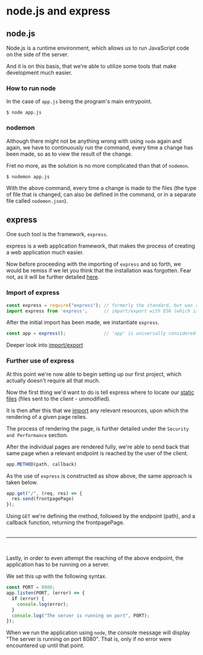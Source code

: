 # node.js and express

## node.js
Node.js is a runtime environment, which allows us to run JavaScript code on the side of the server.

And it is on this basis, that we're able to utilize some tools that make development much easier.

### How to run node
In the case of `app.js` being the program's main entrypoint.

```console
$ node app.js
```

### nodemon
Although there might not be anything wrong with using `node` again and again, we have to continuously run the command, every time a change has been made, so as to view the result of the change.

Fret no more, as the solution is no more complicated than that of `nodemon`.

```console
$ nodemon app.js
```

With the above command, every time a change is made to the files (the type of file that is changed, can also be defined in the command, or in a separate file called `nodemon.json`).


## express
One such tool is the framework, `express`.

express is a web application framework, that makes the process of creating a web application much easier.

Now before proceeding with the importing of `express` and so forth, we would be remiss if we let you think that the installation was forgotten.
Fear not, as it will be further detailed <a href="/node-and-packages/npm">here</a>.


### Import of express

```javascript
const express = require("express"); // formerly the standard, but was replaced by
import express from 'express';      // import/export with ES6 (which is the current standard)
```

After the initial import has been made, we instantiate `express`.

```javascript
const app = express();              // 'app' is universally considered to be the standard choice for its instance.
```

Deeper look into <a href="/node-and-packages/import-export">import/export</a>


### Further use of express

At this point we're now able to begin setting up our first project, which actually doesn't require all that much.

Now the first thing we'd want to do is tell express where to locate our <a href="/node-and-packages/static-files-in-express">static files</a> (files sent to the client - unmodified).

It is then after this that we <a href="/node-and-packages/import-export">import</a> any relevant resources, upon which the rendering of a given page relies.

The process of rendering the page, is further detailed under the `Security and Performance` section.

After the individual pages are rendered fully, we're able to send back that same page when a relevant endpoint is reached by the user of the client.

```javascript
app.METHOD(path, callback)
```

As the use of `express` is constructed as show above, the same approach is taken below.

```javascript
app.get("/", (req, res) => {
  res.send(frontpagePage)
});
```

Using `GET` we're defining the method, followed by the endpoint (path), and a callback function, returning the frontpagePage.
<br></br>

___
<br>

Lastly, in order to even attempt the reaching of the above endpoint, the application has to be running on a server.

We set this up with the following syntax.

```javascript
const PORT = 8080;
app.listen(PORT, (error) => {
  if (error) {
    console.log(error);
  }
  console.log("The server is running on port", PORT);
});
```

When we run the application using `node`, the console message will display "The server is running on port 8080". That is, only if no error were encountered up until that point.


